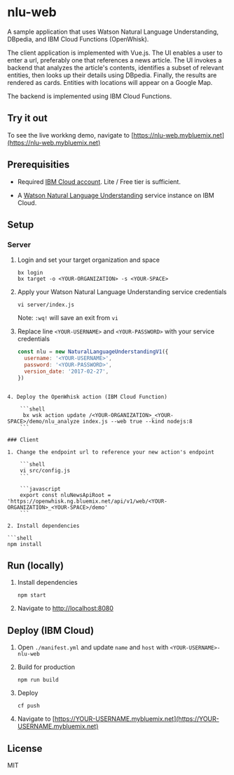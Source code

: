 # nlu-web

A sample application that uses Watson Natural Language Understanding, DBpedia, and IBM Cloud Functions (OpenWhisk). 

The client application is implemented with Vue.js. The UI enables a user to enter a url, preferably one that references a news article. The UI invokes a backend that analyzes the article's contents, identifies a subset of relevant entities, then looks up their details using DBpedia. Finally, the results are rendered as cards. Entities with locations will appear on a Google Map.

The backend is implemented using IBM Cloud Functions.

## Try it out
To see the live workkng demo, navigate to [https://nlu-web.mybluemix.net](https://nlu-web.mybluemix.net)

## Prerequisities
- Required [IBM Cloud account](https://www.bluemix.net). Lite / Free tier is sufficient.

- A [Watson Natural Language Understanding](https://console.bluemix.net/catalog/services/natural-language-understanding) service instance on IBM Cloud.

## Setup

### Server

1. Login and set your target organization and space

	```shell
	bx login
	bx target -o <YOUR-ORGANIZATION> -s <YOUR-SPACE>
	```

2. Apply your Watson Natural Language Understanding service credentials

	```
	vi server/index.js
	```
	Note: `:wq!` will save an exit from `vi`
	
3. Replace line `<YOUR-USERNAME>` and `<YOUR-PASSWORD>` with your service credentials

	```javascript
	const nlu = new NaturalLanguageUnderstandingV1({
	  username: '<YOUR-USERNAME>',
	  password: '<YOUR-PASSWORD>',
	  version_date: '2017-02-27',
	})
```

4. Deploy the OpenWhisk action (IBM Cloud Function)

	```shell
	 bx wsk action update /<YOUR-ORGANIZATION>_<YOUR-SPACE>/demo/nlu_analyze index.js --web true --kind nodejs:8
	```

### Client

1. Change the endpoint url to reference your new action's endpoint

	```shell
	vi src/config.js
	```
	
	```javascript
	export const nluNewsApiRoot = 'https://openwhisk.ng.bluemix.net/api/v1/web/<YOUR-ORGANIZATION>_<YOUR-SPACE>/demo'
	```

2. Install dependencies

```shell
npm install
```

## Run (locally)
1. Install dependencies

	```shell
	npm start
	```

2. Navigate to [http://localhost:8080](http://localhost:8080)

## Deploy (IBM Cloud)
1. Open `./manifest.yml` and update `name` and `host` with `<YOUR-USERNAME>-nlu-web`

2. Build for production

	```shell
	npm run build
	```

3. Deploy

	```shell
	cf push
	```

4. Navigate to [https://YOUR-USERNAME.mybluemix.net](https://YOUR-USERNAME.mybluemix.net)

## License
MIT

